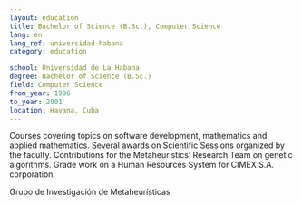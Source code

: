```yaml
---
layout: education
title: Bachelor of Science (B.Sc.), Computer Science
lang: en
lang_ref: universidad-habana
category: education

school: Universidad de La Habana
degree: Bachelor of Science (B.Sc.)
field: Computer Science
from_year: 1996
to_year: 2001
location: Havana, Cuba
---
```

Courses covering topics on software development, mathematics and applied mathematics. Several awards on Scientific Sessions organized by the faculty. Contributions for the Metaheuristics’ Research Team on genetic algorithms. Grade work on a Human Resources System for CIMEX S.A. corporation.
<!--more-->
Grupo de Investigación de Metaheurísticas